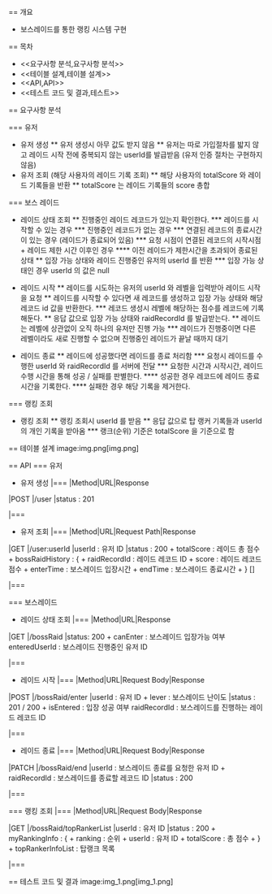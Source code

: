 == 개요

* 보스레이드를 통한 랭킹 시스템 구현

== 목차

* <<요구사항 분석,요구사항 분석>>
* <<테이블 설계,테이블 설계>>
* <<API,API>>
* <<테스트 코드 및 결과,테스트>>

== 요구사항 분석

=== 유저
* 유저 생성
** 유저 생성시 아무 값도 받지 않음
** 유저는 따로 가입절차를 밟지 않고 레이드 시작 전에 중복되지 않는 userId를 발급받음 (유저 인증 절차는 구현하지 않음)
* 유저 조회 (해당 사용자의 레이드 기록 조회)
** 해당 사용자의 totalScore 와 레이드 기록들을 반환
** totalScore 는 레이드 기록들의 score 총합

=== 보스 레이드
* 레이드 상태 조회
** 진행중인 레이드 레코드가 있는지 확인한다.
*** 레이드를 시작할 수 있는 경우
*** 진행중인 레코드가 없는 경우
*** 연결된 레코드의 종료시간이 있는 경우 (레이드가 종료되어 있음)
*** 요청 시점이 연결된 레코드의 시작시점 + 레이드 제한 시간 이후인 경우
**** 이전 레이드가 제한시간을 초과되어 종료된 상태
** 입장 가능 상태와 레이드 진행중인 유저의 userId 를 반환
*** 입장 가능 상태인 경우 userId 의 값은 null

* 레이드 시작
** 레이드를 시도하는 유저의 userId 와 레벨을 입력받아 레이드 시작을 요청
** 레이드를 시작할 수 있다면 새 레코드를 생성하고 입장 가능 상태와 해당 레코드 id 값을 반환한다.
*** 레코드 생성시 레벨에 해당하는 점수를 레코드에 기록해둔다.
** 응답 값으로 입장 가능 상태와 raidRecordId 를 발급받는다.
** 레이드는 레벨에 상관없이 오직 하나의 유저만 진행 가능
*** 레이드가 진행중이면 다른 레벨이라도 새로 진행할 수 없으며 진행중인 레이드가 끝날 때까지 대기

* 레이드 종료
** 레이드에 성공했다면 레이드를 종료 처리함
*** 요청시 레이드를 수행한 userId 와 raidRecordId 를 서버에 전달
*** 요청한 시간과 시작시간, 레이드 수행 시간을 통해 성공 / 실패를 판별한다.
**** 성공한 경우 레코드에 레이드 종료 시간을 기록한다.
**** 실패한 경우 해당 기록을 제거한다.

=== 랭킹 조회
* 랭킹 조회
** 랭킹 조회시 userId 를 받음
** 응답 값으로 탑 랭커 기록들과 userId 의 개인 기록을 받아옴
*** 랭크(순위) 기준은 totalScore 을 기준으로 함

== 테이블 설계
image:img.png[img.png]

== API
=== 유저
* 유저 생성
|===
|Method|URL|Response

|POST
|/user
|status : 201

|===

* 유저 조회
|===
|Method|URL|Request Path|Response

|GET
|/user:userId
|userId : 유저 ID
|status : 200 +
totalScore : 레이드 총 점수 +
bossRaidHistory : { +
raidRecordId : 레이드 레코드 ID + 
score : 레이드 레코드 점수 +
enterTime : 보스레이드 입장시간 +
endTime : 보스레이드 종료시간 + 
} []

|===

=== 보스레이드
* 레이드 상태 조회
|===
|Method|URL|Response

|GET
|/bossRaid
|status: 200 +
canEnter : 보스레이드 입장가능 여부
enteredUserId : 보스레이드 진행중인 유저 ID

|===

* 레이드 시작
|===
|Method|URL|Request Body|Response

|POST
|/bossRaid/enter
|userId : 유저 ID +
lever : 보스레이드 난이도
|status : 201 / 200 +
isEntered : 입장 성공 여부
raidRecordId : 보스레이드를 진행하는 레이드 레코드 ID

|===

* 레이드 종료
|===
|Method|URL|Request Body|Response

|PATCH
|/bossRaid/end
|userId : 보스레이드 종료를 요청한 유저 ID +
raidRecordId : 보스레이드를 종료할 레코드 ID
|status : 200

|===

=== 랭킹 조회
|===
|Method|URL|Request Body|Response

|GET
|/bossRaid/topRankerList
|userId : 유저 ID
|status : 200 +
myRankingInfo : { +
ranking : 순위 +
userId : 유저 ID +
totalScore : 총 점수 +
} +
topRankerInfoList : 탑랭크 목록

|===

== 테스트 코드 및 결과
image:img_1.png[img_1.png]
